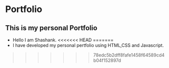 # Portfolio

## This is my personal Portfolio

- Hello I am Shashank.
<<<<<<< HEAD
=======
- I have developed my personal pertfolio using HTML,CSS and Javascript.

>>>>>>> 78edc5b2dff8fafe1458f64589cd4b04f152897d
